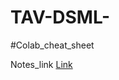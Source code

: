 # TAV-DSML-

#Colab_cheat_sheet

Notes_link [Link](https://colab.research.google.com/github/Tanu-N-Prabhu/Python/blob/master/Cheat_sheet_for_Google_Colab.ipynb)
